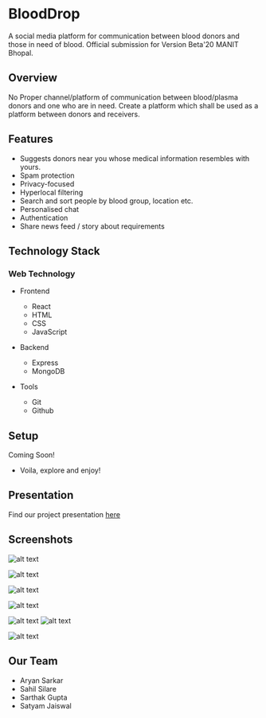 # BloodDrop

A social media platform for communication between blood donors and those in need of blood.
Official submission for Version Beta'20 MANIT Bhopal.

## Overview

No Proper channel/platform of communication between blood/plasma donors and one who are in need. Create a platform which shall be used as a platform between donors and receivers.

## Features

* Suggests donors near you whose medical information resembles with yours.
* Spam protection
* Privacy-focused
* Hyperlocal filtering
* Search and sort people by blood group, location etc.
* Personalised chat
* Authentication
* Share news feed / story about requirements

## Technology Stack

### Web Technology

- Frontend
  - React
  - HTML
  - CSS
  - JavaScript
  
- Backend
  - Express
  - MongoDB

- Tools
  - Git
  - Github

## Setup

Coming Soon! 
- Voila, explore and enjoy!

## Presentation

Find our project presentation [here](https://www.google.com)

## Screenshots
![alt text](https://github.com/aryansarkar13/beta11_teamRocket/blob/main/screenshots/Screenshot%20from%202020-11-01%2011-04-13.png)

![alt text](https://github.com/aryansarkar13/beta11_teamRocket/blob/main/screenshots/Screenshot%20from%202020-11-01%2011-05-11.png)

![alt text](https://github.com/aryansarkar13/beta11_teamRocket/blob/main/screenshots/Screenshot%20from%202020-11-01%2011-05-23.png)

![alt text](https://github.com/aryansarkar13/beta11_teamRocket/blob/main/screenshots/Screenshot%20from%202020-11-01%2011-06-00.png)

![alt text](https://github.com/aryansarkar13/beta11_teamRocket/blob/main/screenshots/Screenshot%20from%202020-11-01%2011-06-13.png)
![alt text](https://github.com/aryansarkar13/beta11_teamRocket/blob/main/screenshots/Screenshot%20from%202020-11-01%2011-07-41.png)

![alt text](https://github.com/aryansarkar13/beta11_teamRocket/blob/main/screenshots/Screenshot%20from%202020-11-01%2011-08-01.png)

## Our Team

* Aryan Sarkar
* Sahil Silare
* Sarthak Gupta
* Satyam Jaiswal

